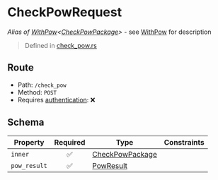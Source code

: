 # CheckPowRequest
*Alias of [WithPow](../../pow/WithPow.md)\<[CheckPowPackage](../../routes/check_pow/CheckPowPackage.md)\>* - see [WithPow](../../pow/WithPow.md) for description
> Defined in [check_pow.rs](../../../../interface/src/interface/routes/check_pow.rs)

## Route
- Path: `/check_pow`
- Method: `POST`
- Requires [authentication](../../../Flows/Authentication%20Flow.md): ❌

## Schema

| Property | Required | Type | Constraints |
| --- | :---: | --- | --- |
| `inner` | ✅ | [CheckPowPackage](../../routes/check_pow/CheckPowPackage.md) |     | 
| `pow_result` | ✅ | [PowResult](../../pow/PowResult.md) |     | 


